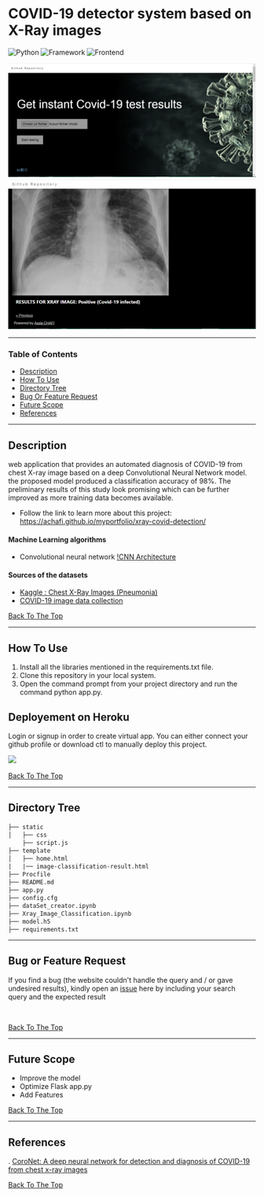 # COVID-19 detector system based on X-Ray images

![Python](https://img.shields.io/badge/Python-3.8-blueviolet)
![Framework](https://img.shields.io/badge/Framework-Flask-red)
![Frontend](https://img.shields.io/badge/Frontend-HTML/CSS/Bootstrap/JS/Jquery-green)

![image info](home_capture.PNG)
![image info](test_result_capture.PNG)

---

### Table of Contents

- [Description](#Description)
- [How To Use](#how-to-use)
- [Directory Tree](#Directory-Tree)
- [Bug Or Feature Request](#Bug-Or-Feature-Request)
- [Future Scope](#Future-Scope)
- [References](#references)
---

## Description

web application that provides an automated diagnosis of COVID-19 from chest X-ray image based on a deep Convolutional Neural Network model. 
the proposed model produced a classification accuracy of 98%. The preliminary results of this study look promising which can be further improved as more training data becomes available.
<br>
- Follow the link to learn more about this project: https://achafi.github.io/myportfolio/xray-covid-detection/

#### Machine Learning algorithms
- Convolutional neural network
[!CNN Architecture](cnn_archtecture.png)

#### Sources of the datasets
- [Kaggle : Chest X-Ray Images (Pneumonia) ](https://www.kaggle.com/paultimothymooney/chest-xray-pneumonia?)
- [COVID-19 image data collection](https://github.com/ieee8023/covid-chestxray-dataset)

[Back To The Top](#COVID-19-detector-system-based-on-X-Ray-images)

---

## How To Use

1. Install all the libraries mentioned in the requirements.txt file.
2. Clone this repository in your local system.
4. Open the command prompt from your project directory and run the command python app.py.

## Deployement on Heroku

Login or signup in order to create virtual app. You can either connect your github profile or download ctl to manually deploy this project.

[![](https://i.imgur.com/dKmlpqX.png)](https://heroku.com)

[Back To The Top](#COVID-19-detector-system-based-on-X-Ray-images)

---
## Directory Tree 
```
├── static 
│   ├── css
    ├── script.js
├── template
│   ├── home.html
|   |── image-classification-result.html
├── Procfile
├── README.md
├── app.py
├── config.cfg
├── dataSet_creator.ipynb
├── Xray_Image_Classification.ipynb
├── model.h5
├── requirements.txt
```
---
## Bug or Feature Request

If you find a bug (the website couldn't handle the query and / or gave undesired results), kindly open an [issue](https://github.com/achafi/Covid19Detector/issues) here by including your search query and the expected result

<br>

[Back To The Top](#COVID-19-detector-system-based-on-X-Ray-images)

---

## Future Scope

* Improve the model
* Optimize Flask app.py
* Add Features

[Back To The Top](#COVID-19-detector-system-based-on-X-Ray-images)

---

## References
. [CoroNet: A deep neural network for detection and diagnosis of COVID-19 from chest x-ray images](https://www.ncbi.nlm.nih.gov/pmc/articles/PMC7274128/)

[Back To The Top](#COVID-19-detector-system-based-on-X-Ray-images)
